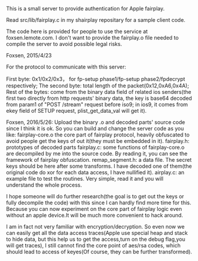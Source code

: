 This is a small server to provide authentication for Apple fairplay.

Read src/lib/fairplay.c in my shairplay repositary for a sample client code.

The code here is provided for people to use the service at foxsen.lemote.com.
I don't want to provide the fairplay.o file needed to compile the server to 
avoid possible legal risks.

Foxsen, 2015/4/23

For the protocol to communicate with this server:

First byte: 0x1/0x2/0x3， for fp-setup phase1/fp-setup phase2/fpdecrypt respectively;
The second byte: total length of the packet(0x12,0xA6,0x4A); 
Rest of the bytes: come from the binary data field of related ios senders(the first two directly from http requests' binary data, the key is base64 decoded from param1 of "POST /stream" request before iso9; in ios9, it comes from ekey field of SETUP request, plist_get_data_val will get it).

Foxsen, 2016/5/26: 
    Upload the binary .o and decoded parts' source code since I think it is ok. So you can build and change the server code as you like:
        fairplay-core.o the core part of fairplay protocol, heavily obfuscated to avoid people get the keys of out it(they must be embedded in it).
        fairplay.h: prototypes of decoded parts
        fairplay.c: some functions of fairplay-core.o are decompiled by me into the source code. By reading it, you can see the framework of fairplay obfuscation. 
        remap_segment.h: a data file. The secret keys should be here after some transforms. I have decoded one of them(the original code do xor for each data access, I have nullified it).
        airplay.c: an example file to test the routines. Very simple, read it and you will understand the whole process.

I hope someone will do further research(the goal is to get out the keys or fully decompile the code) with this since I can hardly find more time for this. Because you can now experiment on the core part of fairplay logic even without an apple device.It will be much more convenient to hack around.

I am in fact not very familiar with encryption/decryption. So even now we can easily get all the data access traces(Apple use special heap and stack to hide data, but this help us to get the access,turn on the debug flag,you will get traces), I still cannot find the core point of aes/rsa codes, which should lead to access of keyes(Of course, they can be further transformed).

